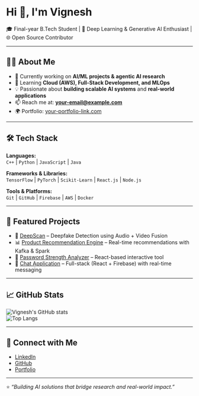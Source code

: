 # Hi 👋, I'm Vignesh  

🎓 Final-year B.Tech Student | 🤖 Deep Learning & Generative AI Enthusiast | 🌐 Open Source Contributor  

---

## 👨‍💻 About Me  
- 🔭 Currently working on **AI/ML projects & agentic AI research**  
- 🌱 Learning **Cloud (AWS), Full-Stack Development, and MLOps**  
- 💡 Passionate about **building scalable AI systems** and **real-world applications**  
- 📫 Reach me at: **your-email@example.com**  
- 🌍 Portfolio: [your-portfolio-link.com](#)  

---

## 🛠️ Tech Stack  

**Languages:**  
`C++` | `Python` | `JavaScript` | `Java`  

**Frameworks & Libraries:**  
`TensorFlow` | `PyTorch` | `Scikit-Learn` | `React.js` | `Node.js`  

**Tools & Platforms:**  
`Git` | `GitHub` | `Firebase` | `AWS` | `Docker`  

---

## 📌 Featured Projects  

- 🚀 [DeepScan](#) – Deepfake Detection using Audio + Video Fusion  
- 📊 [Product Recommendation Engine](#) – Real-time recommendations with Kafka & Spark  
- 🔐 [Password Strength Analyzer](#) – React-based interactive tool  
- 💬 [Chat Application](#) – Full-stack (React + Firebase) with real-time messaging  

---

## 📈 GitHub Stats  

![Vignesh's GitHub stats](https://github-readme-stats.vercel.app/api?username=YOUR_USERNAME&show_icons=true&theme=radical)  
![Top Langs](https://github-readme-stats.vercel.app/api/top-langs/?username=YOUR_USERNAME&layout=compact&theme=radical)  

---

## 🤝 Connect with Me  

- [LinkedIn](https://linkedin.com/in/YOUR-ID)  
- [GitHub](https://github.com/YOUR_USERNAME)  
- [Portfolio](https://your-portfolio-link.com)  

---

⭐ *“Building AI solutions that bridge research and real-world impact.”*  
